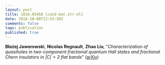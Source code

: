 ```yaml
---
layout: post
title: 1810.03458 [cond-mat.str-el]
date: 2018-10-08T13:53:50Z
comments: false
tags: publication
published: true
---
```


<b>Błażej Jaworowski</b>, <b>Nicolas Regnault</b>, <b>Zhao Liu</b>, "<i>Characterization of quasiholes in two-component fractional quantum Hall  states and fractional Chern insulators in $|C|=2$ flat bands</i>" ([arXiv](http://arxiv.org/abs/1810.03458v1))
